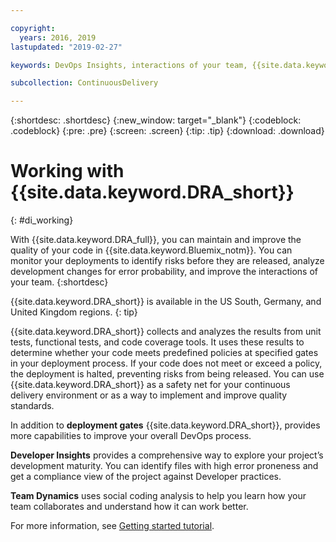 ```yaml
---

copyright:
  years: 2016, 2019
lastupdated: "2019-02-27"

keywords: DevOps Insights, interactions of your team, {{site.data.keyword.DRA_full}}

subcollection: ContinuousDelivery

---
```


{:shortdesc: .shortdesc}
{:new_window: target="_blank"}
{:codeblock: .codeblock}
{:pre: .pre}
{:screen: .screen}
{:tip: .tip}
{:download: .download}

# Working with {{site.data.keyword.DRA_short}}
{: #di_working}

With {{site.data.keyword.DRA_full}}, you can maintain and improve the quality of your code in {{site.data.keyword.Bluemix_notm}}. You can monitor your deployments to identify risks before they are released, analyze development changes for error probability, and improve the interactions of your team.
{:shortdesc}

{{site.data.keyword.DRA_short}} is available in the US South, Germany, and United Kingdom regions.
{: tip}

{{site.data.keyword.DRA_short}} collects and analyzes the results from unit tests, functional tests, and code coverage tools. It uses these results to determine whether your code meets predefined policies at specified gates in your deployment process. If your code does not meet or exceed a policy, the deployment is halted, preventing risks from being released. You can use {{site.data.keyword.DRA_short}} as a safety net for your continuous delivery environment or as a way to implement and improve quality standards. 

In addition to **deployment gates** {{site.data.keyword.DRA_short}}, provides more capabilities to improve your overall DevOps process.  

**Developer Insights** provides a comprehensive way to explore your project’s development maturity. You can identify files with high error proneness and get a compliance view of the project against Developer practices.
	
**Team Dynamics** uses social coding analysis to help you learn how your team collaborates and understand how it can work better.

For more information, see [Getting started tutorial](/docs/services/DevOpsInsights?topic=DevOpsInsights-getting-started).
